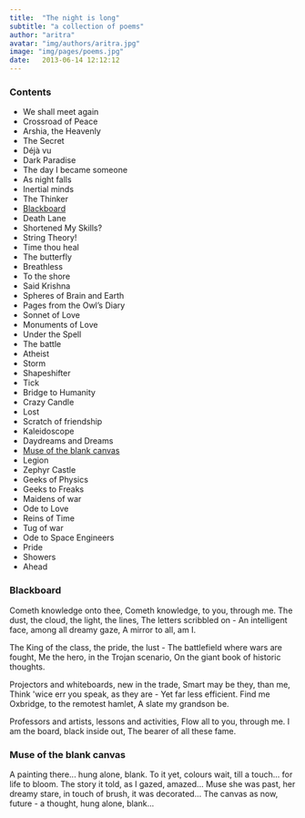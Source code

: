 ```yaml
---
title:  "The night is long"
subtitle: "a collection of poems"
author: "aritra"
avatar: "img/authors/aritra.jpg"
image: "img/pages/poems.jpg"
date:   2013-06-14 12:12:12
---
```


### Contents
* We shall meet again
* Crossroad of Peace
* Arshia, the Heavenly
* The Secret
* Déjà vu
* Dark Paradise
* The day I became someone
* As night falls 
* Inertial minds 
* The Thinker
* [Blackboard](#blackboard)
* Death Lane
* Shortened My Skills?
* String Theory!
* Time thou heal
* The butterfly
* Breathless
* To the shore
* Said Krishna
* Spheres of Brain and Earth
* Pages from the Owl’s Diary
* Sonnet of Love
* Monuments of Love
* Under the Spell
* The battle
* Atheist
* Storm
* Shapeshifter
* Tick
* Bridge to Humanity
* Crazy Candle
* Lost
* Scratch of friendship
* Kaleidoscope
* Daydreams and Dreams
* [Muse of the blank canvas](#muse-of-the-blank-canvas)
* Legion
* Zephyr Castle
* Geeks of Physics
* Geeks to Freaks
* Maidens of war
* Ode to Love
* Reins of Time
* Tug of war
* Ode to Space Engineers
* Pride
* Showers
* Ahead

### Blackboard

Cometh knowledge onto thee,
	Cometh knowledge, to you, through me.
The dust, the cloud, the light, the lines,
	The letters scribbled on -
An intelligent face, among all dreamy gaze,
	A mirror to all, am I.

The King of the class, the pride, the lust -
	The battlefield where wars are fought,
Me the hero, in the Trojan scenario,
	On the giant book of historic thoughts.

Projectors and whiteboards, new in the trade,
	Smart may be they, than me,
Think 'wice err you speak, as they are -
	Yet far less efficient.
Find me Oxbridge, to the remotest hamlet,
	A slate my grandson be.

Professors and artists, lessons and activities,
	Flow all to you, through me.
I am the board, black inside out,
	The bearer of all these fame.

### Muse of the blank canvas

A painting there...
hung alone, blank.
To it yet, colours
wait, till a touch...
for life to bloom.
The story it told,
as I gazed, amazed...
Muse she was past,
her dreamy stare,
in touch of brush,
it was decorated...
The canvas as now,
future - a thought,
hung alone, blank...